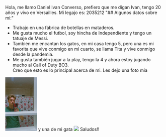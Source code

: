 Hola, me llamo Daniel Ivan Converso, prefiero que me digan Ivan, tengo 20 años y vivo en Versailles. 
Mi legajo es: 2035212
"## Algunos datos sobre mi:" 
- Trabajo en una fábrica de botellas en mataderos.   
- Me gusta mucho el futbol, soy hincha de Independiente y tengo un tatuaje de Messi. 
- También me encantan los gatos, en mi casa tengo 5, pero una es mi favorita que vive conmigo en mi cuarto, se llama Tita y vive conmigo desde la pandemia.  
- Me gusta también jugar a la play, tengo la 4 y ahora estoy jugando mucho al Call of Duty BO3.  
Creo que esto es lo principal acerca de mi. 
Les dejo una foto mia 
<img src="fotoivipdp.jpg" width=20%>
y una de mi gata 
<img src="fototitapdp" width=20%>
Saludos!!
